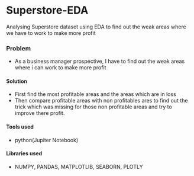 # Superstore-EDA
Analysing Superstore dataset using EDA to find out the weak areas where we have to work to make more profit
### Problem
* As a business manager prospective, I have to find out the weak areas where i can work to make more profit 
#### Solution 
* First find the most profitable areas and the areas which are in loss 
* Then compare profitable areas with non profitables ares to find out the trick which was missing for those non profitable areas and try to improve there profit.

#### Tools used 
* python(Jupiter Notebook)
#### Libraries used 
* NUMPY, PANDAS, MATPLOTLIB, SEABORN, PLOTLY 



